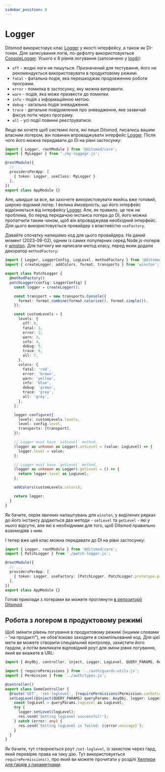 ```yaml
---
sidebar_position: 8
---
```


# Logger

Ditsmod використовує клас [Logger][100] у якості інтерфейсу, а також як DI-токен. Для записування логів, по-дефолту використовується [ConsoleLogger][101]. Усього є 8 рівнів логування (запозичено у [log4j][102]):

- `off` - жодні логи не пишуться. Призначений для тестування, його не рекомендується використовувати в продуктовому режимі.
- `fatal` - фатальна подія, яка перешкоджає продовженню роботи програми.
- `error` - помилка в застосунку, яку можна виправити.
- `warn` - подія, яка може призвести до помилки.
- `info` - подія з інформаційною метою.
- `debug` - загальна подія зневадження.
- `trace` - детальне повідомлення про зневадження, яке зазвичай фіксує потік через програму.
- `all` - усі події повинні реєструватися.

Якщо ви хочете щоб системні логи, які пише Ditsmod, писались вашим власним логером, він повинен впроваджувати інтерфейс [Logger][100]. Після чого його можна передавати до DI на рівні застосунку:

```ts
import { Logger, rootModule } from '@ditsmod/core';
import { MyLogger } from './my-loggegr.js';

@rootModule({
  // ...
  providersPerApp: [
    { token: Logger, useClass: MyLogger }
  ],
})
export class AppModule {}
```

Але, швидше за все, ви захочете використовувати якийсь вже готовий, широко-відомий логер. І велика ймовірність, що його інтерфейс відрізняється від інтерфейсу [Logger][100]. Але, як правило, це теж не проблема, бо перед передачою інстанса логера до DI, його можна пропатчити таким чином, щоб він впроваджував необхідний інтерфейс. Для цього використовується провайдер з властивістю `useFactory`.

Давайте спочатку напишемо код для цього провайдера. На даний момент (2023-09-02), одним із самих популярних серед Node.js-логерів є [winston][103]. Для патчінгу ми написали метод класу, перед яким додали декоратор `methodFactory`:

```ts {42-44,47-49}
import { Logger, LoggerConfig, LogLevel, methodFactory } from '@ditsmod/core';
import { createLogger, addColors, format, transports } from 'winston';

export class PatchLogger {
  @methodFactory()
  patchLogger(config: LoggerConfig) {
    const logger = createLogger();

    const transport = new transports.Console({
      format: format.combine(format.colorize(), format.simple()),
    });

    const customLevels = {
      levels: {
        off: 0,
        fatal: 1,
        error: 2,
        warn: 3,
        info: 4,
        debug: 5,
        trace: 6,
        all: 7,
      },
      colors: {
        fatal: 'red',
        error: 'brown',
        warn: 'yellow',
        info: 'blue',
        debug: 'green',
        trace: 'grey',
        all: 'grey',
      },
    };

    logger.configure({
      levels: customLevels.levels,
      level: config.level,
      transports: [transport],
    });

    // Logger must have `setLevel` method.
    (logger as unknown as Logger).setLevel = (value: LogLevel) => {
      logger.level = value;
    };

    // Logger must have `getLevel` method.
    (logger as unknown as Logger).getLevel = () => {
      return logger.level as LogLevel;
    };

    addColors(customLevels.colors);

    return logger;
  }
}
```

Як бачите, окрім звичних налаштувань для `winston`, у виділених рядках до його інстансу додаються два методи - `setLevel` та `getLevel` - які у нього відсутні, але які є необхідними для того, щоб Ditsmod правильно взаємодіяв з ним.

І тепер вже цей клас можна передавати до DI на рівні застосунку:

```ts
import { Logger, rootModule } from '@ditsmod/core';
import { PatchLogger } from './patch-logger.js';

@rootModule({
  // ...
  providersPerApp: [
    { token: Logger, useFactory: [PatchLogger, PatchLogger.prototype.patchLogger] }
  ],
})
export class AppModule {}
```

Готові приклади з логерами ви можете проглянути [в репозиторії Ditsmod][104].

## Робота з логером в продуктовому режимі

Щоб змінити рівень логування в продуктовому режимі (іншими словами - "на продакті"), не обов'язково заходити в скомпільований код. Для цієї мети ви можете створити спеціальний контролер, захистити його ґардом, а потім викликати відповідний роут для зміни рівня логування, який ви вкажете в URL:

```ts
import { AnyObj, controller, inject, Logger, LogLevel, QUERY_PARAMS, Res, route } from '@ditsmod/core';

import { requirePermissions } from '../auth/guards-utils.js';
import { Permission } from '../auth/types.js';

@controller()
export class SomeController {
  @route('GET', 'set-loglevel', [requirePermissions(Permission.canSetLogLevel)])
  setLogLevel(@inject(QUERY_PARAMS) queryParams: AnyObj, logger: Logger, res: Res) {
    const logLevel = queryParams.logLevel as LogLevel;
    try {
      logger.setLevel(logLevel);
      res.send('Setting logLevel successful!');
    } catch (error: any) {
      res.send(`Setting logLevel is failed: ${error.message}`);
    }
  }
}
```

Як бачите, тут створюється роут `/set-loglevel`, із захистом через ґард, який перевіряє права на таку дію. Тут використовується `requirePermissions()`, про який ви можете прочитати у розділі [Хелпери для ґардів з параметрами][1].





[1]: /components-of-ditsmod-app/guards#хелпери-для-ґардів-з-параметрами

[100]: https://github.com/ditsmod/ditsmod/blob/core-2.47.0/packages/core/src/types/logger.ts#L40
[101]: https://github.com/ditsmod/ditsmod/blob/core-2.47.0/packages/core/src/services/console-logger.ts
[102]: https://logging.apache.org/log4j/2.x/log4j-api/apidocs/org/apache/logging/log4j/Level.html
[103]: https://github.com/winstonjs/winston
[104]: https://github.com/ditsmod/ditsmod/tree/core-2.47.0/examples/04-logger/src/app/modules
